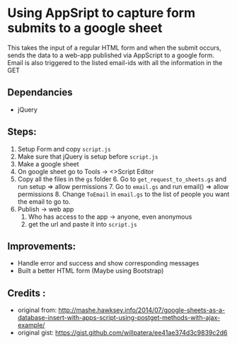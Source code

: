 # Using AppSript to capture form submits to a google sheet

This takes the input of a regular HTML form and when the submit occurs, sends the data to a web-app published via AppScript to a google form.
Email is also triggered to the listed email-ids with all the information in the GET

## Dependancies

- jQuery

## Steps:

1. Setup Form and copy `script.js`
2. Make sure that jQuery is setup before `script.js`
3. Make a google sheet
4. On google sheet go to Tools -> <>Script Editor
5. Copy all the files in the `gs` folder
    6. Go to `get_request_to_sheets.gs` and run setup => allow permissions
    7. Go to `email.gs` and run email() => allow permissions
    8. Change `ToEmail` in `email.gs` to the list of people you want the email to go to. 
9. Publish -> web app 
    1. Who has access to the app -> anyone, even anonymous
    2. get the url and paste it into `script.js` 

## Improvements:

- Handle error and success and show corresponding messages
- Built a better HTML form (Maybe using Bootstrap)

## Credits : 
- original from: http://mashe.hawksey.info/2014/07/google-sheets-as-a-database-insert-with-apps-script-using-postget-methods-with-ajax-example/
- original gist: https://gist.github.com/willpatera/ee41ae374d3c9839c2d6
